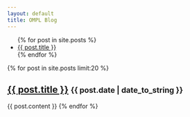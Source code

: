 ```yaml
---
layout: default
title: OMPL Blog
---
```

<div class="row">
<div class="col-md-3">
<ul>
  {% for post in site.posts %}
  <li><a href="{{ site.url }}{{ post.url }}">{{ post.title }}</a></li>
  {% endfor %}
</ul>
</div>

<div class="col-md-9">
  {% for post in site.posts limit:20 %}
  <h2>
    <a href="{{ site.url }}{{ post.url }}">{{ post.title }}</a>
    <small>{{ post.date | date_to_string }}</small>
  </h2>

  {{ post.content }}
  {% endfor %}
</div>
</div>